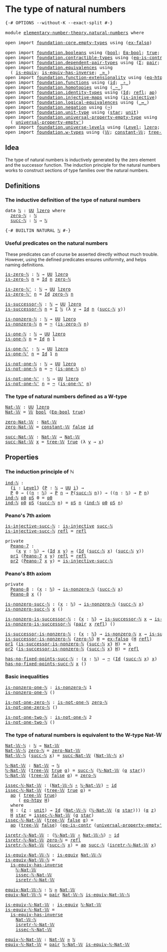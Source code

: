 # The type of natural numbers

<pre class="Agda"><a id="40" class="Symbol">{-#</a> <a id="44" class="Keyword">OPTIONS</a> <a id="52" class="Pragma">--without-K</a> <a id="64" class="Pragma">--exact-split</a> <a id="78" class="Symbol">#-}</a>

<a id="83" class="Keyword">module</a> <a id="90" href="elementary-number-theory.natural-numbers.html" class="Module">elementary-number-theory.natural-numbers</a> <a id="131" class="Keyword">where</a>

<a id="138" class="Keyword">open</a> <a id="143" class="Keyword">import</a> <a id="150" href="foundation-core.empty-types.html" class="Module">foundation-core.empty-types</a> <a id="178" class="Keyword">using</a> <a id="184" class="Symbol">(</a><a id="185" href="foundation-core.empty-types.html#1147" class="Function">ex-falso</a><a id="193" class="Symbol">)</a>

<a id="196" class="Keyword">open</a> <a id="201" class="Keyword">import</a> <a id="208" href="foundation.booleans.html" class="Module">foundation.booleans</a> <a id="228" class="Keyword">using</a> <a id="234" class="Symbol">(</a><a id="235" href="foundation.booleans.html#1074" class="Datatype">bool</a><a id="239" class="Symbol">;</a> <a id="241" href="foundation.booleans.html#1242" class="Function">Eq-bool</a><a id="248" class="Symbol">;</a> <a id="250" href="foundation.booleans.html#1098" class="InductiveConstructor">true</a><a id="254" class="Symbol">;</a> <a id="256" href="foundation.booleans.html#1103" class="InductiveConstructor">false</a><a id="261" class="Symbol">)</a>
<a id="263" class="Keyword">open</a> <a id="268" class="Keyword">import</a> <a id="275" href="foundation.contractible-types.html" class="Module">foundation.contractible-types</a> <a id="305" class="Keyword">using</a> <a id="311" class="Symbol">(</a><a id="312" href="foundation-core.contractible-types.html#1298" class="Function">eq-is-contr</a><a id="323" class="Symbol">)</a>
<a id="325" class="Keyword">open</a> <a id="330" class="Keyword">import</a> <a id="337" href="foundation.dependent-pair-types.html" class="Module">foundation.dependent-pair-types</a> <a id="369" class="Keyword">using</a> <a id="375" class="Symbol">(</a><a id="376" href="foundation-core.dependent-pair-types.html#502" class="Record">Σ</a><a id="377" class="Symbol">;</a> <a id="379" href="foundation-core.dependent-pair-types.html#575" class="InductiveConstructor">pair</a><a id="383" class="Symbol">;</a> <a id="385" href="foundation-core.dependent-pair-types.html#592" class="Field">pr1</a><a id="388" class="Symbol">;</a> <a id="390" href="foundation-core.dependent-pair-types.html#604" class="Field">pr2</a><a id="393" class="Symbol">)</a>
<a id="395" class="Keyword">open</a> <a id="400" class="Keyword">import</a> <a id="407" href="foundation.equivalences.html" class="Module">foundation.equivalences</a> <a id="431" class="Keyword">using</a>
  <a id="439" class="Symbol">(</a> <a id="441" href="foundation-core.equivalences.html#1543" class="Function">is-equiv</a><a id="449" class="Symbol">;</a> <a id="451" href="foundation-core.equivalences.html#3000" class="Function">is-equiv-has-inverse</a><a id="471" class="Symbol">;</a> <a id="473" href="foundation-core.equivalences.html#1608" class="Function Operator">_≃_</a><a id="476" class="Symbol">)</a>
<a id="478" class="Keyword">open</a> <a id="483" class="Keyword">import</a> <a id="490" href="foundation.function-extensionality.html" class="Module">foundation.function-extensionality</a> <a id="525" class="Keyword">using</a> <a id="531" class="Symbol">(</a><a id="532" href="foundation-core.function-extensionality.html#1463" class="Function">eq-htpy</a><a id="539" class="Symbol">)</a>
<a id="541" class="Keyword">open</a> <a id="546" class="Keyword">import</a> <a id="553" href="foundation.functions.html" class="Module">foundation.functions</a> <a id="574" class="Keyword">using</a> <a id="580" class="Symbol">(</a><a id="581" href="foundation-core.functions.html#309" class="Function">id</a><a id="583" class="Symbol">;</a> <a id="585" href="foundation-core.functions.html#407" class="Function Operator">_∘_</a><a id="588" class="Symbol">)</a>
<a id="590" class="Keyword">open</a> <a id="595" class="Keyword">import</a> <a id="602" href="foundation.homotopies.html" class="Module">foundation.homotopies</a> <a id="624" class="Keyword">using</a> <a id="630" class="Symbol">(</a><a id="631" href="foundation-core.homotopies.html#614" class="Function Operator">_~_</a><a id="634" class="Symbol">)</a>
<a id="636" class="Keyword">open</a> <a id="641" class="Keyword">import</a> <a id="648" href="foundation.identity-types.html" class="Module">foundation.identity-types</a> <a id="674" class="Keyword">using</a> <a id="680" class="Symbol">(</a><a id="681" href="foundation-core.identity-types.html#1754" class="Datatype">Id</a><a id="683" class="Symbol">;</a> <a id="685" href="foundation-core.identity-types.html#1807" class="InductiveConstructor">refl</a><a id="689" class="Symbol">;</a> <a id="691" href="foundation-core.identity-types.html#3990" class="Function">ap</a><a id="693" class="Symbol">)</a>
<a id="695" class="Keyword">open</a> <a id="700" class="Keyword">import</a> <a id="707" href="foundation.injective-maps.html" class="Module">foundation.injective-maps</a> <a id="733" class="Keyword">using</a> <a id="739" class="Symbol">(</a><a id="740" href="foundation.injective-maps.html#1295" class="Function">is-injective</a><a id="752" class="Symbol">)</a>
<a id="754" class="Keyword">open</a> <a id="759" class="Keyword">import</a> <a id="766" href="foundation.logical-equivalences.html" class="Module">foundation.logical-equivalences</a> <a id="798" class="Keyword">using</a> <a id="804" class="Symbol">(</a><a id="805" href="foundation-core.logical-equivalences.html#886" class="Function Operator">_↔_</a><a id="808" class="Symbol">)</a>
<a id="810" class="Keyword">open</a> <a id="815" class="Keyword">import</a> <a id="822" href="foundation.negation.html" class="Module">foundation.negation</a> <a id="842" class="Keyword">using</a> <a id="848" class="Symbol">(</a><a id="849" href="foundation-core.negation.html#452" class="Function">¬</a><a id="850" class="Symbol">)</a>
<a id="852" class="Keyword">open</a> <a id="857" class="Keyword">import</a> <a id="864" href="foundation.unit-type.html" class="Module">foundation.unit-type</a> <a id="885" class="Keyword">using</a> <a id="891" class="Symbol">(</a><a id="892" href="foundation.unit-type.html#1099" class="InductiveConstructor">star</a><a id="896" class="Symbol">;</a> <a id="898" href="foundation.unit-type.html#1075" class="Datatype">unit</a><a id="902" class="Symbol">)</a>
<a id="904" class="Keyword">open</a> <a id="909" class="Keyword">import</a> <a id="916" href="foundation.universal-property-empty-type.html" class="Module">foundation.universal-property-empty-type</a> <a id="957" class="Keyword">using</a>
  <a id="965" class="Symbol">(</a> <a id="967" href="foundation.universal-property-empty-type.html#2511" class="Function">universal-property-empty&#39;</a><a id="992" class="Symbol">)</a>
<a id="994" class="Keyword">open</a> <a id="999" class="Keyword">import</a> <a id="1006" href="foundation.universe-levels.html" class="Module">foundation.universe-levels</a> <a id="1033" class="Keyword">using</a> <a id="1039" class="Symbol">(</a><a id="1040" href="Agda.Primitive.html#597" class="Postulate">Level</a><a id="1045" class="Symbol">;</a> <a id="1047" href="Agda.Primitive.html#764" class="Primitive">lzero</a><a id="1052" class="Symbol">;</a> <a id="1054" href="foundation-core.universe-levels.html#222" class="Primitive">UU</a><a id="1056" class="Symbol">)</a>
<a id="1058" class="Keyword">open</a> <a id="1063" class="Keyword">import</a> <a id="1070" href="foundation.w-types.html" class="Module">foundation.w-types</a> <a id="1089" class="Keyword">using</a> <a id="1095" class="Symbol">(</a><a id="1096" href="foundation.w-types.html#2266" class="Datatype">𝕎</a><a id="1097" class="Symbol">;</a> <a id="1099" href="foundation.w-types.html#2877" class="Function">constant-𝕎</a><a id="1109" class="Symbol">;</a> <a id="1111" href="foundation.w-types.html#2335" class="InductiveConstructor">tree-𝕎</a><a id="1117" class="Symbol">)</a>
</pre>
## Idea

The type of natural numbers is inductively generated by the zero element and the successor function. The induction principle for the natural numbers works to construct sections of type families over the natural numbers.

## Definitions

### The inductive definition of the type of natural numbers

<pre class="Agda"><a id="1439" class="Keyword">data</a> <a id="ℕ"></a><a id="1444" href="elementary-number-theory.natural-numbers.html#1444" class="Datatype">ℕ</a> <a id="1446" class="Symbol">:</a> <a id="1448" href="foundation-core.universe-levels.html#222" class="Primitive">UU</a> <a id="1451" href="Agda.Primitive.html#764" class="Primitive">lzero</a> <a id="1457" class="Keyword">where</a>
  <a id="ℕ.zero-ℕ"></a><a id="1465" href="elementary-number-theory.natural-numbers.html#1465" class="InductiveConstructor">zero-ℕ</a> <a id="1472" class="Symbol">:</a> <a id="1474" href="elementary-number-theory.natural-numbers.html#1444" class="Datatype">ℕ</a>
  <a id="ℕ.succ-ℕ"></a><a id="1478" href="elementary-number-theory.natural-numbers.html#1478" class="InductiveConstructor">succ-ℕ</a> <a id="1485" class="Symbol">:</a> <a id="1487" href="elementary-number-theory.natural-numbers.html#1444" class="Datatype">ℕ</a> <a id="1489" class="Symbol">→</a> <a id="1491" href="elementary-number-theory.natural-numbers.html#1444" class="Datatype">ℕ</a>

<a id="1494" class="Symbol">{-#</a> <a id="1498" class="Keyword">BUILTIN</a> <a id="1506" class="Keyword">NATURAL</a> <a id="1514" href="elementary-number-theory.natural-numbers.html#1444" class="Datatype">ℕ</a> <a id="1516" class="Symbol">#-}</a>
</pre>
### Useful predicates on the natural numbers

These predicates can of course be asserted directly without much trouble. However, using the defined predicates ensures uniformity, and helps naming definitions.

<pre class="Agda"><a id="is-zero-ℕ"></a><a id="1742" href="elementary-number-theory.natural-numbers.html#1742" class="Function">is-zero-ℕ</a> <a id="1752" class="Symbol">:</a> <a id="1754" href="elementary-number-theory.natural-numbers.html#1444" class="Datatype">ℕ</a> <a id="1756" class="Symbol">→</a> <a id="1758" href="foundation-core.universe-levels.html#222" class="Primitive">UU</a> <a id="1761" href="Agda.Primitive.html#764" class="Primitive">lzero</a>
<a id="1767" href="elementary-number-theory.natural-numbers.html#1742" class="Function">is-zero-ℕ</a> <a id="1777" href="elementary-number-theory.natural-numbers.html#1777" class="Bound">n</a> <a id="1779" class="Symbol">=</a> <a id="1781" href="foundation-core.identity-types.html#1754" class="Datatype">Id</a> <a id="1784" href="elementary-number-theory.natural-numbers.html#1777" class="Bound">n</a> <a id="1786" href="elementary-number-theory.natural-numbers.html#1465" class="InductiveConstructor">zero-ℕ</a>

<a id="is-zero-ℕ&#39;"></a><a id="1794" href="elementary-number-theory.natural-numbers.html#1794" class="Function">is-zero-ℕ&#39;</a> <a id="1805" class="Symbol">:</a> <a id="1807" href="elementary-number-theory.natural-numbers.html#1444" class="Datatype">ℕ</a> <a id="1809" class="Symbol">→</a> <a id="1811" href="foundation-core.universe-levels.html#222" class="Primitive">UU</a> <a id="1814" href="Agda.Primitive.html#764" class="Primitive">lzero</a>
<a id="1820" href="elementary-number-theory.natural-numbers.html#1794" class="Function">is-zero-ℕ&#39;</a> <a id="1831" href="elementary-number-theory.natural-numbers.html#1831" class="Bound">n</a> <a id="1833" class="Symbol">=</a> <a id="1835" href="foundation-core.identity-types.html#1754" class="Datatype">Id</a> <a id="1838" href="elementary-number-theory.natural-numbers.html#1465" class="InductiveConstructor">zero-ℕ</a> <a id="1845" href="elementary-number-theory.natural-numbers.html#1831" class="Bound">n</a>

<a id="is-successor-ℕ"></a><a id="1848" href="elementary-number-theory.natural-numbers.html#1848" class="Function">is-successor-ℕ</a> <a id="1863" class="Symbol">:</a> <a id="1865" href="elementary-number-theory.natural-numbers.html#1444" class="Datatype">ℕ</a> <a id="1867" class="Symbol">→</a> <a id="1869" href="foundation-core.universe-levels.html#222" class="Primitive">UU</a> <a id="1872" href="Agda.Primitive.html#764" class="Primitive">lzero</a>
<a id="1878" href="elementary-number-theory.natural-numbers.html#1848" class="Function">is-successor-ℕ</a> <a id="1893" href="elementary-number-theory.natural-numbers.html#1893" class="Bound">n</a> <a id="1895" class="Symbol">=</a> <a id="1897" href="foundation-core.dependent-pair-types.html#502" class="Record">Σ</a> <a id="1899" href="elementary-number-theory.natural-numbers.html#1444" class="Datatype">ℕ</a> <a id="1901" class="Symbol">(λ</a> <a id="1904" href="elementary-number-theory.natural-numbers.html#1904" class="Bound">y</a> <a id="1906" class="Symbol">→</a> <a id="1908" href="foundation-core.identity-types.html#1754" class="Datatype">Id</a> <a id="1911" href="elementary-number-theory.natural-numbers.html#1893" class="Bound">n</a> <a id="1913" class="Symbol">(</a><a id="1914" href="elementary-number-theory.natural-numbers.html#1478" class="InductiveConstructor">succ-ℕ</a> <a id="1921" href="elementary-number-theory.natural-numbers.html#1904" class="Bound">y</a><a id="1922" class="Symbol">))</a>

<a id="is-nonzero-ℕ"></a><a id="1926" href="elementary-number-theory.natural-numbers.html#1926" class="Function">is-nonzero-ℕ</a> <a id="1939" class="Symbol">:</a> <a id="1941" href="elementary-number-theory.natural-numbers.html#1444" class="Datatype">ℕ</a> <a id="1943" class="Symbol">→</a> <a id="1945" href="foundation-core.universe-levels.html#222" class="Primitive">UU</a> <a id="1948" href="Agda.Primitive.html#764" class="Primitive">lzero</a>
<a id="1954" href="elementary-number-theory.natural-numbers.html#1926" class="Function">is-nonzero-ℕ</a> <a id="1967" href="elementary-number-theory.natural-numbers.html#1967" class="Bound">n</a> <a id="1969" class="Symbol">=</a> <a id="1971" href="foundation-core.negation.html#452" class="Function">¬</a> <a id="1973" class="Symbol">(</a><a id="1974" href="elementary-number-theory.natural-numbers.html#1742" class="Function">is-zero-ℕ</a> <a id="1984" href="elementary-number-theory.natural-numbers.html#1967" class="Bound">n</a><a id="1985" class="Symbol">)</a>

<a id="is-one-ℕ"></a><a id="1988" href="elementary-number-theory.natural-numbers.html#1988" class="Function">is-one-ℕ</a> <a id="1997" class="Symbol">:</a> <a id="1999" href="elementary-number-theory.natural-numbers.html#1444" class="Datatype">ℕ</a> <a id="2001" class="Symbol">→</a> <a id="2003" href="foundation-core.universe-levels.html#222" class="Primitive">UU</a> <a id="2006" href="Agda.Primitive.html#764" class="Primitive">lzero</a>
<a id="2012" href="elementary-number-theory.natural-numbers.html#1988" class="Function">is-one-ℕ</a> <a id="2021" href="elementary-number-theory.natural-numbers.html#2021" class="Bound">n</a> <a id="2023" class="Symbol">=</a> <a id="2025" href="foundation-core.identity-types.html#1754" class="Datatype">Id</a> <a id="2028" href="elementary-number-theory.natural-numbers.html#2021" class="Bound">n</a> <a id="2030" class="Number">1</a>

<a id="is-one-ℕ&#39;"></a><a id="2033" href="elementary-number-theory.natural-numbers.html#2033" class="Function">is-one-ℕ&#39;</a> <a id="2043" class="Symbol">:</a> <a id="2045" href="elementary-number-theory.natural-numbers.html#1444" class="Datatype">ℕ</a> <a id="2047" class="Symbol">→</a> <a id="2049" href="foundation-core.universe-levels.html#222" class="Primitive">UU</a> <a id="2052" href="Agda.Primitive.html#764" class="Primitive">lzero</a>
<a id="2058" href="elementary-number-theory.natural-numbers.html#2033" class="Function">is-one-ℕ&#39;</a> <a id="2068" href="elementary-number-theory.natural-numbers.html#2068" class="Bound">n</a> <a id="2070" class="Symbol">=</a> <a id="2072" href="foundation-core.identity-types.html#1754" class="Datatype">Id</a> <a id="2075" class="Number">1</a> <a id="2077" href="elementary-number-theory.natural-numbers.html#2068" class="Bound">n</a>

<a id="is-not-one-ℕ"></a><a id="2080" href="elementary-number-theory.natural-numbers.html#2080" class="Function">is-not-one-ℕ</a> <a id="2093" class="Symbol">:</a> <a id="2095" href="elementary-number-theory.natural-numbers.html#1444" class="Datatype">ℕ</a> <a id="2097" class="Symbol">→</a> <a id="2099" href="foundation-core.universe-levels.html#222" class="Primitive">UU</a> <a id="2102" href="Agda.Primitive.html#764" class="Primitive">lzero</a>
<a id="2108" href="elementary-number-theory.natural-numbers.html#2080" class="Function">is-not-one-ℕ</a> <a id="2121" href="elementary-number-theory.natural-numbers.html#2121" class="Bound">n</a> <a id="2123" class="Symbol">=</a> <a id="2125" href="foundation-core.negation.html#452" class="Function">¬</a> <a id="2127" class="Symbol">(</a><a id="2128" href="elementary-number-theory.natural-numbers.html#1988" class="Function">is-one-ℕ</a> <a id="2137" href="elementary-number-theory.natural-numbers.html#2121" class="Bound">n</a><a id="2138" class="Symbol">)</a>

<a id="is-not-one-ℕ&#39;"></a><a id="2141" href="elementary-number-theory.natural-numbers.html#2141" class="Function">is-not-one-ℕ&#39;</a> <a id="2155" class="Symbol">:</a> <a id="2157" href="elementary-number-theory.natural-numbers.html#1444" class="Datatype">ℕ</a> <a id="2159" class="Symbol">→</a> <a id="2161" href="foundation-core.universe-levels.html#222" class="Primitive">UU</a> <a id="2164" href="Agda.Primitive.html#764" class="Primitive">lzero</a>
<a id="2170" href="elementary-number-theory.natural-numbers.html#2141" class="Function">is-not-one-ℕ&#39;</a> <a id="2184" href="elementary-number-theory.natural-numbers.html#2184" class="Bound">n</a> <a id="2186" class="Symbol">=</a> <a id="2188" href="foundation-core.negation.html#452" class="Function">¬</a> <a id="2190" class="Symbol">(</a><a id="2191" href="elementary-number-theory.natural-numbers.html#2033" class="Function">is-one-ℕ&#39;</a> <a id="2201" href="elementary-number-theory.natural-numbers.html#2184" class="Bound">n</a><a id="2202" class="Symbol">)</a>
</pre>
### The type of natural numbers defined as a W-type

<pre class="Agda"><a id="Nat-𝕎"></a><a id="2270" href="elementary-number-theory.natural-numbers.html#2270" class="Function">Nat-𝕎</a> <a id="2276" class="Symbol">:</a> <a id="2278" href="foundation-core.universe-levels.html#222" class="Primitive">UU</a> <a id="2281" href="Agda.Primitive.html#764" class="Primitive">lzero</a>
<a id="2287" href="elementary-number-theory.natural-numbers.html#2270" class="Function">Nat-𝕎</a> <a id="2293" class="Symbol">=</a> <a id="2295" href="foundation.w-types.html#2266" class="Datatype">𝕎</a> <a id="2297" href="foundation.booleans.html#1074" class="Datatype">bool</a> <a id="2302" class="Symbol">(</a><a id="2303" href="foundation.booleans.html#1242" class="Function">Eq-bool</a> <a id="2311" href="foundation.booleans.html#1098" class="InductiveConstructor">true</a><a id="2315" class="Symbol">)</a>

<a id="zero-Nat-𝕎"></a><a id="2318" href="elementary-number-theory.natural-numbers.html#2318" class="Function">zero-Nat-𝕎</a> <a id="2329" class="Symbol">:</a> <a id="2331" href="elementary-number-theory.natural-numbers.html#2270" class="Function">Nat-𝕎</a>
<a id="2337" href="elementary-number-theory.natural-numbers.html#2318" class="Function">zero-Nat-𝕎</a> <a id="2348" class="Symbol">=</a> <a id="2350" href="foundation.w-types.html#2877" class="Function">constant-𝕎</a> <a id="2361" href="foundation.booleans.html#1103" class="InductiveConstructor">false</a> <a id="2367" href="foundation-core.functions.html#309" class="Function">id</a>

<a id="succ-Nat-𝕎"></a><a id="2371" href="elementary-number-theory.natural-numbers.html#2371" class="Function">succ-Nat-𝕎</a> <a id="2382" class="Symbol">:</a> <a id="2384" href="elementary-number-theory.natural-numbers.html#2270" class="Function">Nat-𝕎</a> <a id="2390" class="Symbol">→</a> <a id="2392" href="elementary-number-theory.natural-numbers.html#2270" class="Function">Nat-𝕎</a>
<a id="2398" href="elementary-number-theory.natural-numbers.html#2371" class="Function">succ-Nat-𝕎</a> <a id="2409" href="elementary-number-theory.natural-numbers.html#2409" class="Bound">x</a> <a id="2411" class="Symbol">=</a> <a id="2413" href="foundation.w-types.html#2335" class="InductiveConstructor">tree-𝕎</a> <a id="2420" href="foundation.booleans.html#1098" class="InductiveConstructor">true</a> <a id="2425" class="Symbol">(λ</a> <a id="2428" href="elementary-number-theory.natural-numbers.html#2428" class="Bound">y</a> <a id="2430" class="Symbol">→</a> <a id="2432" href="elementary-number-theory.natural-numbers.html#2409" class="Bound">x</a><a id="2433" class="Symbol">)</a>
</pre>
## Properties

### The induction principle of ℕ

<pre class="Agda"><a id="ind-ℕ"></a><a id="2497" href="elementary-number-theory.natural-numbers.html#2497" class="Function">ind-ℕ</a> <a id="2503" class="Symbol">:</a>
  <a id="2507" class="Symbol">{</a><a id="2508" href="elementary-number-theory.natural-numbers.html#2508" class="Bound">i</a> <a id="2510" class="Symbol">:</a> <a id="2512" href="Agda.Primitive.html#597" class="Postulate">Level</a><a id="2517" class="Symbol">}</a> <a id="2519" class="Symbol">{</a><a id="2520" href="elementary-number-theory.natural-numbers.html#2520" class="Bound">P</a> <a id="2522" class="Symbol">:</a> <a id="2524" href="elementary-number-theory.natural-numbers.html#1444" class="Datatype">ℕ</a> <a id="2526" class="Symbol">→</a> <a id="2528" href="foundation-core.universe-levels.html#222" class="Primitive">UU</a> <a id="2531" href="elementary-number-theory.natural-numbers.html#2508" class="Bound">i</a><a id="2532" class="Symbol">}</a> <a id="2534" class="Symbol">→</a>
  <a id="2538" href="elementary-number-theory.natural-numbers.html#2520" class="Bound">P</a> <a id="2540" class="Number">0</a> <a id="2542" class="Symbol">→</a> <a id="2544" class="Symbol">((</a><a id="2546" href="elementary-number-theory.natural-numbers.html#2546" class="Bound">n</a> <a id="2548" class="Symbol">:</a> <a id="2550" href="elementary-number-theory.natural-numbers.html#1444" class="Datatype">ℕ</a><a id="2551" class="Symbol">)</a> <a id="2553" class="Symbol">→</a> <a id="2555" href="elementary-number-theory.natural-numbers.html#2520" class="Bound">P</a> <a id="2557" href="elementary-number-theory.natural-numbers.html#2546" class="Bound">n</a> <a id="2559" class="Symbol">→</a> <a id="2561" href="elementary-number-theory.natural-numbers.html#2520" class="Bound">P</a><a id="2562" class="Symbol">(</a><a id="2563" href="elementary-number-theory.natural-numbers.html#1478" class="InductiveConstructor">succ-ℕ</a> <a id="2570" href="elementary-number-theory.natural-numbers.html#2546" class="Bound">n</a><a id="2571" class="Symbol">))</a> <a id="2574" class="Symbol">→</a> <a id="2576" class="Symbol">((</a><a id="2578" href="elementary-number-theory.natural-numbers.html#2578" class="Bound">n</a> <a id="2580" class="Symbol">:</a> <a id="2582" href="elementary-number-theory.natural-numbers.html#1444" class="Datatype">ℕ</a><a id="2583" class="Symbol">)</a> <a id="2585" class="Symbol">→</a> <a id="2587" href="elementary-number-theory.natural-numbers.html#2520" class="Bound">P</a> <a id="2589" href="elementary-number-theory.natural-numbers.html#2578" class="Bound">n</a><a id="2590" class="Symbol">)</a>
<a id="2592" href="elementary-number-theory.natural-numbers.html#2497" class="Function">ind-ℕ</a> <a id="2598" href="elementary-number-theory.natural-numbers.html#2598" class="Bound">p0</a> <a id="2601" href="elementary-number-theory.natural-numbers.html#2601" class="Bound">pS</a> <a id="2604" class="Number">0</a> <a id="2606" class="Symbol">=</a> <a id="2608" href="elementary-number-theory.natural-numbers.html#2598" class="Bound">p0</a>
<a id="2611" href="elementary-number-theory.natural-numbers.html#2497" class="Function">ind-ℕ</a> <a id="2617" href="elementary-number-theory.natural-numbers.html#2617" class="Bound">p0</a> <a id="2620" href="elementary-number-theory.natural-numbers.html#2620" class="Bound">pS</a> <a id="2623" class="Symbol">(</a><a id="2624" href="elementary-number-theory.natural-numbers.html#1478" class="InductiveConstructor">succ-ℕ</a> <a id="2631" href="elementary-number-theory.natural-numbers.html#2631" class="Bound">n</a><a id="2632" class="Symbol">)</a> <a id="2634" class="Symbol">=</a> <a id="2636" href="elementary-number-theory.natural-numbers.html#2620" class="Bound">pS</a> <a id="2639" href="elementary-number-theory.natural-numbers.html#2631" class="Bound">n</a> <a id="2641" class="Symbol">(</a><a id="2642" href="elementary-number-theory.natural-numbers.html#2497" class="Function">ind-ℕ</a> <a id="2648" href="elementary-number-theory.natural-numbers.html#2617" class="Bound">p0</a> <a id="2651" href="elementary-number-theory.natural-numbers.html#2620" class="Bound">pS</a> <a id="2654" href="elementary-number-theory.natural-numbers.html#2631" class="Bound">n</a><a id="2655" class="Symbol">)</a>
</pre>
### Peano's 7th axiom

<pre class="Agda"><a id="is-injective-succ-ℕ"></a><a id="2693" href="elementary-number-theory.natural-numbers.html#2693" class="Function">is-injective-succ-ℕ</a> <a id="2713" class="Symbol">:</a> <a id="2715" href="foundation.injective-maps.html#1295" class="Function">is-injective</a> <a id="2728" href="elementary-number-theory.natural-numbers.html#1478" class="InductiveConstructor">succ-ℕ</a>
<a id="2735" href="elementary-number-theory.natural-numbers.html#2693" class="Function">is-injective-succ-ℕ</a> <a id="2755" href="foundation-core.identity-types.html#1807" class="InductiveConstructor">refl</a> <a id="2760" class="Symbol">=</a> <a id="2762" href="foundation-core.identity-types.html#1807" class="InductiveConstructor">refl</a>

<a id="2768" class="Keyword">private</a>
  <a id="Peano-7"></a><a id="2778" href="elementary-number-theory.natural-numbers.html#2778" class="Function">Peano-7</a> <a id="2786" class="Symbol">:</a>
    <a id="2792" class="Symbol">(</a><a id="2793" href="elementary-number-theory.natural-numbers.html#2793" class="Bound">x</a> <a id="2795" href="elementary-number-theory.natural-numbers.html#2795" class="Bound">y</a> <a id="2797" class="Symbol">:</a> <a id="2799" href="elementary-number-theory.natural-numbers.html#1444" class="Datatype">ℕ</a><a id="2800" class="Symbol">)</a> <a id="2802" class="Symbol">→</a> <a id="2804" class="Symbol">(</a><a id="2805" href="foundation-core.identity-types.html#1754" class="Datatype">Id</a> <a id="2808" href="elementary-number-theory.natural-numbers.html#2793" class="Bound">x</a> <a id="2810" href="elementary-number-theory.natural-numbers.html#2795" class="Bound">y</a><a id="2811" class="Symbol">)</a> <a id="2813" href="foundation-core.logical-equivalences.html#886" class="Function Operator">↔</a> <a id="2815" class="Symbol">(</a><a id="2816" href="foundation-core.identity-types.html#1754" class="Datatype">Id</a> <a id="2819" class="Symbol">(</a><a id="2820" href="elementary-number-theory.natural-numbers.html#1478" class="InductiveConstructor">succ-ℕ</a> <a id="2827" href="elementary-number-theory.natural-numbers.html#2793" class="Bound">x</a><a id="2828" class="Symbol">)</a> <a id="2830" class="Symbol">(</a><a id="2831" href="elementary-number-theory.natural-numbers.html#1478" class="InductiveConstructor">succ-ℕ</a> <a id="2838" href="elementary-number-theory.natural-numbers.html#2795" class="Bound">y</a><a id="2839" class="Symbol">))</a>
  <a id="2844" href="foundation-core.dependent-pair-types.html#592" class="Field">pr1</a> <a id="2848" class="Symbol">(</a><a id="2849" href="elementary-number-theory.natural-numbers.html#2778" class="Function">Peano-7</a> <a id="2857" href="elementary-number-theory.natural-numbers.html#2857" class="Bound">x</a> <a id="2859" href="elementary-number-theory.natural-numbers.html#2859" class="Bound">y</a><a id="2860" class="Symbol">)</a> <a id="2862" href="foundation-core.identity-types.html#1807" class="InductiveConstructor">refl</a> <a id="2867" class="Symbol">=</a> <a id="2869" href="foundation-core.identity-types.html#1807" class="InductiveConstructor">refl</a>
  <a id="2876" href="foundation-core.dependent-pair-types.html#604" class="Field">pr2</a> <a id="2880" class="Symbol">(</a><a id="2881" href="elementary-number-theory.natural-numbers.html#2778" class="Function">Peano-7</a> <a id="2889" href="elementary-number-theory.natural-numbers.html#2889" class="Bound">x</a> <a id="2891" href="elementary-number-theory.natural-numbers.html#2891" class="Bound">y</a><a id="2892" class="Symbol">)</a> <a id="2894" class="Symbol">=</a> <a id="2896" href="elementary-number-theory.natural-numbers.html#2693" class="Function">is-injective-succ-ℕ</a>
</pre>
### Peano's 8th axiom

<pre class="Agda"><a id="2952" class="Keyword">private</a>   
  <a id="Peano-8"></a><a id="2965" href="elementary-number-theory.natural-numbers.html#2965" class="Function">Peano-8</a> <a id="2973" class="Symbol">:</a> <a id="2975" class="Symbol">(</a><a id="2976" href="elementary-number-theory.natural-numbers.html#2976" class="Bound">x</a> <a id="2978" class="Symbol">:</a> <a id="2980" href="elementary-number-theory.natural-numbers.html#1444" class="Datatype">ℕ</a><a id="2981" class="Symbol">)</a> <a id="2983" class="Symbol">→</a> <a id="2985" href="elementary-number-theory.natural-numbers.html#1926" class="Function">is-nonzero-ℕ</a> <a id="2998" class="Symbol">(</a><a id="2999" href="elementary-number-theory.natural-numbers.html#1478" class="InductiveConstructor">succ-ℕ</a> <a id="3006" href="elementary-number-theory.natural-numbers.html#2976" class="Bound">x</a><a id="3007" class="Symbol">)</a>
  <a id="3011" href="elementary-number-theory.natural-numbers.html#2965" class="Function">Peano-8</a> <a id="3019" href="elementary-number-theory.natural-numbers.html#3019" class="Bound">x</a> <a id="3021" class="Symbol">()</a>

<a id="is-nonzero-succ-ℕ"></a><a id="3025" href="elementary-number-theory.natural-numbers.html#3025" class="Function">is-nonzero-succ-ℕ</a> <a id="3043" class="Symbol">:</a> <a id="3045" class="Symbol">(</a><a id="3046" href="elementary-number-theory.natural-numbers.html#3046" class="Bound">x</a> <a id="3048" class="Symbol">:</a> <a id="3050" href="elementary-number-theory.natural-numbers.html#1444" class="Datatype">ℕ</a><a id="3051" class="Symbol">)</a> <a id="3053" class="Symbol">→</a> <a id="3055" href="elementary-number-theory.natural-numbers.html#1926" class="Function">is-nonzero-ℕ</a> <a id="3068" class="Symbol">(</a><a id="3069" href="elementary-number-theory.natural-numbers.html#1478" class="InductiveConstructor">succ-ℕ</a> <a id="3076" href="elementary-number-theory.natural-numbers.html#3046" class="Bound">x</a><a id="3077" class="Symbol">)</a>
<a id="3079" href="elementary-number-theory.natural-numbers.html#3025" class="Function">is-nonzero-succ-ℕ</a> <a id="3097" href="elementary-number-theory.natural-numbers.html#3097" class="Bound">x</a> <a id="3099" class="Symbol">()</a>

<a id="is-nonzero-is-successor-ℕ"></a><a id="3103" href="elementary-number-theory.natural-numbers.html#3103" class="Function">is-nonzero-is-successor-ℕ</a> <a id="3129" class="Symbol">:</a> <a id="3131" class="Symbol">{</a><a id="3132" href="elementary-number-theory.natural-numbers.html#3132" class="Bound">x</a> <a id="3134" class="Symbol">:</a> <a id="3136" href="elementary-number-theory.natural-numbers.html#1444" class="Datatype">ℕ</a><a id="3137" class="Symbol">}</a> <a id="3139" class="Symbol">→</a> <a id="3141" href="elementary-number-theory.natural-numbers.html#1848" class="Function">is-successor-ℕ</a> <a id="3156" href="elementary-number-theory.natural-numbers.html#3132" class="Bound">x</a> <a id="3158" class="Symbol">→</a> <a id="3160" href="elementary-number-theory.natural-numbers.html#1926" class="Function">is-nonzero-ℕ</a> <a id="3173" href="elementary-number-theory.natural-numbers.html#3132" class="Bound">x</a>
<a id="3175" href="elementary-number-theory.natural-numbers.html#3103" class="Function">is-nonzero-is-successor-ℕ</a> <a id="3201" class="Symbol">(</a><a id="3202" href="foundation-core.dependent-pair-types.html#575" class="InductiveConstructor">pair</a> <a id="3207" href="elementary-number-theory.natural-numbers.html#3207" class="Bound">x</a> <a id="3209" href="foundation-core.identity-types.html#1807" class="InductiveConstructor">refl</a><a id="3213" class="Symbol">)</a> <a id="3215" class="Symbol">()</a>

<a id="is-successor-is-nonzero-ℕ"></a><a id="3219" href="elementary-number-theory.natural-numbers.html#3219" class="Function">is-successor-is-nonzero-ℕ</a> <a id="3245" class="Symbol">:</a> <a id="3247" class="Symbol">{</a><a id="3248" href="elementary-number-theory.natural-numbers.html#3248" class="Bound">x</a> <a id="3250" class="Symbol">:</a> <a id="3252" href="elementary-number-theory.natural-numbers.html#1444" class="Datatype">ℕ</a><a id="3253" class="Symbol">}</a> <a id="3255" class="Symbol">→</a> <a id="3257" href="elementary-number-theory.natural-numbers.html#1926" class="Function">is-nonzero-ℕ</a> <a id="3270" href="elementary-number-theory.natural-numbers.html#3248" class="Bound">x</a> <a id="3272" class="Symbol">→</a> <a id="3274" href="elementary-number-theory.natural-numbers.html#1848" class="Function">is-successor-ℕ</a> <a id="3289" href="elementary-number-theory.natural-numbers.html#3248" class="Bound">x</a>
<a id="3291" href="elementary-number-theory.natural-numbers.html#3219" class="Function">is-successor-is-nonzero-ℕ</a> <a id="3317" class="Symbol">{</a><a id="3318" href="elementary-number-theory.natural-numbers.html#1465" class="InductiveConstructor">zero-ℕ</a><a id="3324" class="Symbol">}</a> <a id="3326" href="elementary-number-theory.natural-numbers.html#3326" class="Bound">H</a> <a id="3328" class="Symbol">=</a> <a id="3330" href="foundation-core.empty-types.html#1147" class="Function">ex-falso</a> <a id="3339" class="Symbol">(</a><a id="3340" href="elementary-number-theory.natural-numbers.html#3326" class="Bound">H</a> <a id="3342" href="foundation-core.identity-types.html#1807" class="InductiveConstructor">refl</a><a id="3346" class="Symbol">)</a>
<a id="3348" href="foundation-core.dependent-pair-types.html#592" class="Field">pr1</a> <a id="3352" class="Symbol">(</a><a id="3353" href="elementary-number-theory.natural-numbers.html#3219" class="Function">is-successor-is-nonzero-ℕ</a> <a id="3379" class="Symbol">{</a><a id="3380" href="elementary-number-theory.natural-numbers.html#1478" class="InductiveConstructor">succ-ℕ</a> <a id="3387" href="elementary-number-theory.natural-numbers.html#3387" class="Bound">x</a><a id="3388" class="Symbol">}</a> <a id="3390" href="elementary-number-theory.natural-numbers.html#3390" class="Bound">H</a><a id="3391" class="Symbol">)</a> <a id="3393" class="Symbol">=</a> <a id="3395" href="elementary-number-theory.natural-numbers.html#3387" class="Bound">x</a>
<a id="3397" href="foundation-core.dependent-pair-types.html#604" class="Field">pr2</a> <a id="3401" class="Symbol">(</a><a id="3402" href="elementary-number-theory.natural-numbers.html#3219" class="Function">is-successor-is-nonzero-ℕ</a> <a id="3428" class="Symbol">{</a><a id="3429" href="elementary-number-theory.natural-numbers.html#1478" class="InductiveConstructor">succ-ℕ</a> <a id="3436" href="elementary-number-theory.natural-numbers.html#3436" class="Bound">x</a><a id="3437" class="Symbol">}</a> <a id="3439" href="elementary-number-theory.natural-numbers.html#3439" class="Bound">H</a><a id="3440" class="Symbol">)</a> <a id="3442" class="Symbol">=</a> <a id="3444" href="foundation-core.identity-types.html#1807" class="InductiveConstructor">refl</a>

<a id="has-no-fixed-points-succ-ℕ"></a><a id="3450" href="elementary-number-theory.natural-numbers.html#3450" class="Function">has-no-fixed-points-succ-ℕ</a> <a id="3477" class="Symbol">:</a> <a id="3479" class="Symbol">(</a><a id="3480" href="elementary-number-theory.natural-numbers.html#3480" class="Bound">x</a> <a id="3482" class="Symbol">:</a> <a id="3484" href="elementary-number-theory.natural-numbers.html#1444" class="Datatype">ℕ</a><a id="3485" class="Symbol">)</a> <a id="3487" class="Symbol">→</a> <a id="3489" href="foundation-core.negation.html#452" class="Function">¬</a> <a id="3491" class="Symbol">(</a><a id="3492" href="foundation-core.identity-types.html#1754" class="Datatype">Id</a> <a id="3495" class="Symbol">(</a><a id="3496" href="elementary-number-theory.natural-numbers.html#1478" class="InductiveConstructor">succ-ℕ</a> <a id="3503" href="elementary-number-theory.natural-numbers.html#3480" class="Bound">x</a><a id="3504" class="Symbol">)</a> <a id="3506" href="elementary-number-theory.natural-numbers.html#3480" class="Bound">x</a><a id="3507" class="Symbol">)</a>
<a id="3509" href="elementary-number-theory.natural-numbers.html#3450" class="Function">has-no-fixed-points-succ-ℕ</a> <a id="3536" href="elementary-number-theory.natural-numbers.html#3536" class="Bound">x</a> <a id="3538" class="Symbol">()</a>
</pre>
### Basic inequalities

<pre class="Agda"><a id="is-nonzero-one-ℕ"></a><a id="3578" href="elementary-number-theory.natural-numbers.html#3578" class="Function">is-nonzero-one-ℕ</a> <a id="3595" class="Symbol">:</a> <a id="3597" href="elementary-number-theory.natural-numbers.html#1926" class="Function">is-nonzero-ℕ</a> <a id="3610" class="Number">1</a>
<a id="3612" href="elementary-number-theory.natural-numbers.html#3578" class="Function">is-nonzero-one-ℕ</a> <a id="3629" class="Symbol">()</a>

<a id="is-not-one-zero-ℕ"></a><a id="3633" href="elementary-number-theory.natural-numbers.html#3633" class="Function">is-not-one-zero-ℕ</a> <a id="3651" class="Symbol">:</a> <a id="3653" href="elementary-number-theory.natural-numbers.html#2080" class="Function">is-not-one-ℕ</a> <a id="3666" href="elementary-number-theory.natural-numbers.html#1465" class="InductiveConstructor">zero-ℕ</a>
<a id="3673" href="elementary-number-theory.natural-numbers.html#3633" class="Function">is-not-one-zero-ℕ</a> <a id="3691" class="Symbol">()</a>

<a id="is-not-one-two-ℕ"></a><a id="3695" href="elementary-number-theory.natural-numbers.html#3695" class="Function">is-not-one-two-ℕ</a> <a id="3712" class="Symbol">:</a> <a id="3714" href="elementary-number-theory.natural-numbers.html#2080" class="Function">is-not-one-ℕ</a> <a id="3727" class="Number">2</a>
<a id="3729" href="elementary-number-theory.natural-numbers.html#3695" class="Function">is-not-one-two-ℕ</a> <a id="3746" class="Symbol">()</a>
</pre>
### The type of natural numbers is equivalent to the W-type Nat-𝕎

<pre class="Agda"><a id="Nat-𝕎-ℕ"></a><a id="3829" href="elementary-number-theory.natural-numbers.html#3829" class="Function">Nat-𝕎-ℕ</a> <a id="3837" class="Symbol">:</a> <a id="3839" href="elementary-number-theory.natural-numbers.html#1444" class="Datatype">ℕ</a> <a id="3841" class="Symbol">→</a> <a id="3843" href="elementary-number-theory.natural-numbers.html#2270" class="Function">Nat-𝕎</a>
<a id="3849" href="elementary-number-theory.natural-numbers.html#3829" class="Function">Nat-𝕎-ℕ</a> <a id="3857" href="elementary-number-theory.natural-numbers.html#1465" class="InductiveConstructor">zero-ℕ</a> <a id="3864" class="Symbol">=</a> <a id="3866" href="elementary-number-theory.natural-numbers.html#2318" class="Function">zero-Nat-𝕎</a>
<a id="3877" href="elementary-number-theory.natural-numbers.html#3829" class="Function">Nat-𝕎-ℕ</a> <a id="3885" class="Symbol">(</a><a id="3886" href="elementary-number-theory.natural-numbers.html#1478" class="InductiveConstructor">succ-ℕ</a> <a id="3893" href="elementary-number-theory.natural-numbers.html#3893" class="Bound">x</a><a id="3894" class="Symbol">)</a> <a id="3896" class="Symbol">=</a> <a id="3898" href="elementary-number-theory.natural-numbers.html#2371" class="Function">succ-Nat-𝕎</a> <a id="3909" class="Symbol">(</a><a id="3910" href="elementary-number-theory.natural-numbers.html#3829" class="Function">Nat-𝕎-ℕ</a> <a id="3918" href="elementary-number-theory.natural-numbers.html#3893" class="Bound">x</a><a id="3919" class="Symbol">)</a>

<a id="ℕ-Nat-𝕎"></a><a id="3922" href="elementary-number-theory.natural-numbers.html#3922" class="Function">ℕ-Nat-𝕎</a> <a id="3930" class="Symbol">:</a> <a id="3932" href="elementary-number-theory.natural-numbers.html#2270" class="Function">Nat-𝕎</a> <a id="3938" class="Symbol">→</a> <a id="3940" href="elementary-number-theory.natural-numbers.html#1444" class="Datatype">ℕ</a>
<a id="3942" href="elementary-number-theory.natural-numbers.html#3922" class="Function">ℕ-Nat-𝕎</a> <a id="3950" class="Symbol">(</a><a id="3951" href="foundation.w-types.html#2335" class="InductiveConstructor">tree-𝕎</a> <a id="3958" href="foundation.booleans.html#1098" class="InductiveConstructor">true</a> <a id="3963" href="elementary-number-theory.natural-numbers.html#3963" class="Bound">α</a><a id="3964" class="Symbol">)</a> <a id="3966" class="Symbol">=</a> <a id="3968" href="elementary-number-theory.natural-numbers.html#1478" class="InductiveConstructor">succ-ℕ</a> <a id="3975" class="Symbol">(</a><a id="3976" href="elementary-number-theory.natural-numbers.html#3922" class="Function">ℕ-Nat-𝕎</a> <a id="3984" class="Symbol">(</a><a id="3985" href="elementary-number-theory.natural-numbers.html#3963" class="Bound">α</a> <a id="3987" href="foundation.unit-type.html#1099" class="InductiveConstructor">star</a><a id="3991" class="Symbol">))</a>
<a id="3994" href="elementary-number-theory.natural-numbers.html#3922" class="Function">ℕ-Nat-𝕎</a> <a id="4002" class="Symbol">(</a><a id="4003" href="foundation.w-types.html#2335" class="InductiveConstructor">tree-𝕎</a> <a id="4010" href="foundation.booleans.html#1103" class="InductiveConstructor">false</a> <a id="4016" href="elementary-number-theory.natural-numbers.html#4016" class="Bound">α</a><a id="4017" class="Symbol">)</a> <a id="4019" class="Symbol">=</a> <a id="4021" href="elementary-number-theory.natural-numbers.html#1465" class="InductiveConstructor">zero-ℕ</a>

<a id="issec-ℕ-Nat-𝕎"></a><a id="4029" href="elementary-number-theory.natural-numbers.html#4029" class="Function">issec-ℕ-Nat-𝕎</a> <a id="4043" class="Symbol">:</a> <a id="4045" class="Symbol">(</a><a id="4046" href="elementary-number-theory.natural-numbers.html#3829" class="Function">Nat-𝕎-ℕ</a> <a id="4054" href="foundation-core.functions.html#407" class="Function Operator">∘</a> <a id="4056" href="elementary-number-theory.natural-numbers.html#3922" class="Function">ℕ-Nat-𝕎</a><a id="4063" class="Symbol">)</a> <a id="4065" href="foundation-core.homotopies.html#614" class="Function Operator">~</a> <a id="4067" href="foundation-core.functions.html#309" class="Function">id</a>
<a id="4070" href="elementary-number-theory.natural-numbers.html#4029" class="Function">issec-ℕ-Nat-𝕎</a> <a id="4084" class="Symbol">(</a><a id="4085" href="foundation.w-types.html#2335" class="InductiveConstructor">tree-𝕎</a> <a id="4092" href="foundation.booleans.html#1098" class="InductiveConstructor">true</a> <a id="4097" href="elementary-number-theory.natural-numbers.html#4097" class="Bound">α</a><a id="4098" class="Symbol">)</a> <a id="4100" class="Symbol">=</a>
  <a id="4104" href="foundation-core.identity-types.html#3990" class="Function">ap</a> <a id="4107" class="Symbol">(</a> <a id="4109" href="foundation.w-types.html#2335" class="InductiveConstructor">tree-𝕎</a> <a id="4116" href="foundation.booleans.html#1098" class="InductiveConstructor">true</a><a id="4120" class="Symbol">)</a>
     <a id="4127" class="Symbol">(</a> <a id="4129" href="foundation-core.function-extensionality.html#1463" class="Function">eq-htpy</a> <a id="4137" href="elementary-number-theory.natural-numbers.html#4150" class="Function">H</a><a id="4138" class="Symbol">)</a>
  <a id="4142" class="Keyword">where</a>
  <a id="4150" href="elementary-number-theory.natural-numbers.html#4150" class="Function">H</a> <a id="4152" class="Symbol">:</a> <a id="4154" class="Symbol">(</a><a id="4155" href="elementary-number-theory.natural-numbers.html#4155" class="Bound">z</a> <a id="4157" class="Symbol">:</a> <a id="4159" href="foundation.unit-type.html#1075" class="Datatype">unit</a><a id="4163" class="Symbol">)</a> <a id="4165" class="Symbol">→</a> <a id="4167" href="foundation-core.identity-types.html#1754" class="Datatype">Id</a> <a id="4170" class="Symbol">(</a><a id="4171" href="elementary-number-theory.natural-numbers.html#3829" class="Function">Nat-𝕎-ℕ</a> <a id="4179" class="Symbol">(</a><a id="4180" href="elementary-number-theory.natural-numbers.html#3922" class="Function">ℕ-Nat-𝕎</a> <a id="4188" class="Symbol">(</a><a id="4189" href="elementary-number-theory.natural-numbers.html#4097" class="Bound">α</a> <a id="4191" href="foundation.unit-type.html#1099" class="InductiveConstructor">star</a><a id="4195" class="Symbol">)))</a> <a id="4199" class="Symbol">(</a><a id="4200" href="elementary-number-theory.natural-numbers.html#4097" class="Bound">α</a> <a id="4202" href="elementary-number-theory.natural-numbers.html#4155" class="Bound">z</a><a id="4203" class="Symbol">)</a>
  <a id="4207" href="elementary-number-theory.natural-numbers.html#4150" class="Function">H</a> <a id="4209" href="foundation.unit-type.html#1099" class="InductiveConstructor">star</a> <a id="4214" class="Symbol">=</a> <a id="4216" href="elementary-number-theory.natural-numbers.html#4029" class="Function">issec-ℕ-Nat-𝕎</a> <a id="4230" class="Symbol">(</a><a id="4231" href="elementary-number-theory.natural-numbers.html#4097" class="Bound">α</a> <a id="4233" href="foundation.unit-type.html#1099" class="InductiveConstructor">star</a><a id="4237" class="Symbol">)</a>
<a id="4239" href="elementary-number-theory.natural-numbers.html#4029" class="Function">issec-ℕ-Nat-𝕎</a> <a id="4253" class="Symbol">(</a><a id="4254" href="foundation.w-types.html#2335" class="InductiveConstructor">tree-𝕎</a> <a id="4261" href="foundation.booleans.html#1103" class="InductiveConstructor">false</a> <a id="4267" href="elementary-number-theory.natural-numbers.html#4267" class="Bound">α</a><a id="4268" class="Symbol">)</a> <a id="4270" class="Symbol">=</a>
  <a id="4274" href="foundation-core.identity-types.html#3990" class="Function">ap</a> <a id="4277" class="Symbol">(</a><a id="4278" href="foundation.w-types.html#2335" class="InductiveConstructor">tree-𝕎</a> <a id="4285" href="foundation.booleans.html#1103" class="InductiveConstructor">false</a><a id="4290" class="Symbol">)</a> <a id="4292" class="Symbol">(</a><a id="4293" href="foundation-core.contractible-types.html#1298" class="Function">eq-is-contr</a> <a id="4305" class="Symbol">(</a><a id="4306" href="foundation.universal-property-empty-type.html#2511" class="Function">universal-property-empty&#39;</a> <a id="4332" href="elementary-number-theory.natural-numbers.html#2270" class="Function">Nat-𝕎</a><a id="4337" class="Symbol">))</a>

<a id="isretr-ℕ-Nat-𝕎"></a><a id="4341" href="elementary-number-theory.natural-numbers.html#4341" class="Function">isretr-ℕ-Nat-𝕎</a> <a id="4356" class="Symbol">:</a> <a id="4358" class="Symbol">(</a><a id="4359" href="elementary-number-theory.natural-numbers.html#3922" class="Function">ℕ-Nat-𝕎</a> <a id="4367" href="foundation-core.functions.html#407" class="Function Operator">∘</a> <a id="4369" href="elementary-number-theory.natural-numbers.html#3829" class="Function">Nat-𝕎-ℕ</a><a id="4376" class="Symbol">)</a> <a id="4378" href="foundation-core.homotopies.html#614" class="Function Operator">~</a> <a id="4380" href="foundation-core.functions.html#309" class="Function">id</a>
<a id="4383" href="elementary-number-theory.natural-numbers.html#4341" class="Function">isretr-ℕ-Nat-𝕎</a> <a id="4398" href="elementary-number-theory.natural-numbers.html#1465" class="InductiveConstructor">zero-ℕ</a> <a id="4405" class="Symbol">=</a> <a id="4407" href="foundation-core.identity-types.html#1807" class="InductiveConstructor">refl</a>
<a id="4412" href="elementary-number-theory.natural-numbers.html#4341" class="Function">isretr-ℕ-Nat-𝕎</a> <a id="4427" class="Symbol">(</a><a id="4428" href="elementary-number-theory.natural-numbers.html#1478" class="InductiveConstructor">succ-ℕ</a> <a id="4435" href="elementary-number-theory.natural-numbers.html#4435" class="Bound">x</a><a id="4436" class="Symbol">)</a> <a id="4438" class="Symbol">=</a> <a id="4440" href="foundation-core.identity-types.html#3990" class="Function">ap</a> <a id="4443" href="elementary-number-theory.natural-numbers.html#1478" class="InductiveConstructor">succ-ℕ</a> <a id="4450" class="Symbol">(</a><a id="4451" href="elementary-number-theory.natural-numbers.html#4341" class="Function">isretr-ℕ-Nat-𝕎</a> <a id="4466" href="elementary-number-theory.natural-numbers.html#4435" class="Bound">x</a><a id="4467" class="Symbol">)</a>

<a id="is-equiv-Nat-𝕎-ℕ"></a><a id="4470" href="elementary-number-theory.natural-numbers.html#4470" class="Function">is-equiv-Nat-𝕎-ℕ</a> <a id="4487" class="Symbol">:</a> <a id="4489" href="foundation-core.equivalences.html#1543" class="Function">is-equiv</a> <a id="4498" href="elementary-number-theory.natural-numbers.html#3829" class="Function">Nat-𝕎-ℕ</a>
<a id="4506" href="elementary-number-theory.natural-numbers.html#4470" class="Function">is-equiv-Nat-𝕎-ℕ</a> <a id="4523" class="Symbol">=</a>
  <a id="4527" href="foundation-core.equivalences.html#3000" class="Function">is-equiv-has-inverse</a>
    <a id="4552" href="elementary-number-theory.natural-numbers.html#3922" class="Function">ℕ-Nat-𝕎</a>
    <a id="4564" href="elementary-number-theory.natural-numbers.html#4029" class="Function">issec-ℕ-Nat-𝕎</a>
    <a id="4582" href="elementary-number-theory.natural-numbers.html#4341" class="Function">isretr-ℕ-Nat-𝕎</a>

<a id="equiv-Nat-𝕎-ℕ"></a><a id="4598" href="elementary-number-theory.natural-numbers.html#4598" class="Function">equiv-Nat-𝕎-ℕ</a> <a id="4612" class="Symbol">:</a> <a id="4614" href="elementary-number-theory.natural-numbers.html#1444" class="Datatype">ℕ</a> <a id="4616" href="foundation-core.equivalences.html#1608" class="Function Operator">≃</a> <a id="4618" href="elementary-number-theory.natural-numbers.html#2270" class="Function">Nat-𝕎</a>
<a id="4624" href="elementary-number-theory.natural-numbers.html#4598" class="Function">equiv-Nat-𝕎-ℕ</a> <a id="4638" class="Symbol">=</a> <a id="4640" href="foundation-core.dependent-pair-types.html#575" class="InductiveConstructor">pair</a> <a id="4645" href="elementary-number-theory.natural-numbers.html#3829" class="Function">Nat-𝕎-ℕ</a> <a id="4653" href="elementary-number-theory.natural-numbers.html#4470" class="Function">is-equiv-Nat-𝕎-ℕ</a>

<a id="is-equiv-ℕ-Nat-𝕎"></a><a id="4671" href="elementary-number-theory.natural-numbers.html#4671" class="Function">is-equiv-ℕ-Nat-𝕎</a> <a id="4688" class="Symbol">:</a> <a id="4690" href="foundation-core.equivalences.html#1543" class="Function">is-equiv</a> <a id="4699" href="elementary-number-theory.natural-numbers.html#3922" class="Function">ℕ-Nat-𝕎</a>
<a id="4707" href="elementary-number-theory.natural-numbers.html#4671" class="Function">is-equiv-ℕ-Nat-𝕎</a> <a id="4724" class="Symbol">=</a>
  <a id="4728" href="foundation-core.equivalences.html#3000" class="Function">is-equiv-has-inverse</a>
    <a id="4753" href="elementary-number-theory.natural-numbers.html#3829" class="Function">Nat-𝕎-ℕ</a>
    <a id="4765" href="elementary-number-theory.natural-numbers.html#4341" class="Function">isretr-ℕ-Nat-𝕎</a>
    <a id="4784" href="elementary-number-theory.natural-numbers.html#4029" class="Function">issec-ℕ-Nat-𝕎</a>

<a id="equiv-ℕ-Nat-𝕎"></a><a id="4799" href="elementary-number-theory.natural-numbers.html#4799" class="Function">equiv-ℕ-Nat-𝕎</a> <a id="4813" class="Symbol">:</a> <a id="4815" href="elementary-number-theory.natural-numbers.html#2270" class="Function">Nat-𝕎</a> <a id="4821" href="foundation-core.equivalences.html#1608" class="Function Operator">≃</a> <a id="4823" href="elementary-number-theory.natural-numbers.html#1444" class="Datatype">ℕ</a>
<a id="4825" href="elementary-number-theory.natural-numbers.html#4799" class="Function">equiv-ℕ-Nat-𝕎</a> <a id="4839" class="Symbol">=</a> <a id="4841" href="foundation-core.dependent-pair-types.html#575" class="InductiveConstructor">pair</a> <a id="4846" href="elementary-number-theory.natural-numbers.html#3922" class="Function">ℕ-Nat-𝕎</a> <a id="4854" href="elementary-number-theory.natural-numbers.html#4671" class="Function">is-equiv-ℕ-Nat-𝕎</a>
</pre>